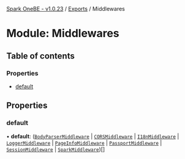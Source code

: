 [Spark OneBE - v1.0.23](../README.md) / [Exports](../modules.md) / Middlewares

# Module: Middlewares

## Table of contents

### Properties

- [default](Middlewares.md#default)

## Properties

### default

• **default**: ([`BodyParserMiddleware`](../classes/Middlewares_BodyParserMiddleware.BodyParserMiddleware.md) \| [`CORSMiddleware`](../classes/Middlewares_CORSMiddleware.CORSMiddleware.md) \| [`I18nMiddleware`](../classes/Middlewares_I18NMiddleware.I18nMiddleware.md) \| [`LoggerMiddleware`](../classes/Middlewares_LoggerMiddleware.LoggerMiddleware.md) \| [`PageInfoMiddleware`](../classes/Middlewares_PageInfoMiddleware.PageInfoMiddleware.md) \| [`PassportMiddleware`](../classes/Middlewares_PassportMiddleware.PassportMiddleware.md) \| [`SessionMiddleware`](../classes/Middlewares_SessionMiddleware.SessionMiddleware.md) \| [`SparkMiddleware`](../classes/Middlewares_SparkMiddleware.SparkMiddleware.md))[]
